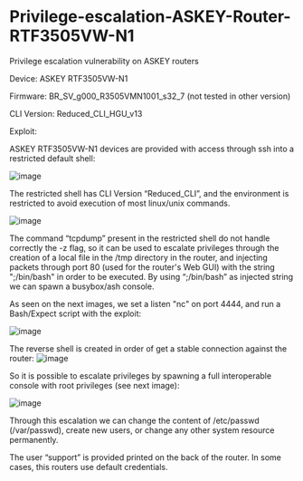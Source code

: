 # Privilege-escalation-ASKEY-Router-RTF3505VW-N1


Privilege escalation vulnerability on ASKEY routers

Device: ASKEY RTF3505VW-N1

Firmware: BR_SV_g000_R3505VMN1001_s32_7 (not tested in other version)

CLI Version: Reduced_CLI_HGU_v13

Exploit:

ASKEY RTF3505VW-N1 devices are provided with access through ssh into a restricted default shell:

![image](https://user-images.githubusercontent.com/90664730/206090394-c52e705c-d442-41d3-9188-fd7661f552df.png)

The restricted shell has CLI Version “Reduced_CLI”, and the environment is restricted to avoid execution of most linux/unix commands.

![image](https://user-images.githubusercontent.com/90664730/206090510-1b509d9b-81c6-4537-a7ea-9a5a482f2026.png)

The command “tcpdump” present in the restricted shell do not handle correctly the -z flag, so it can be used to escalate privileges through the creation of a local file in the /tmp directory in the router, and injecting packets through port 80 (used for the router's Web GUI) with the string ";/bin/bash" in order to be executed. By using “;/bin/bash” as injected string we can spawn a busybox/ash console.

As seen on the next images, we set a listen "nc" on port 4444, and run a Bash/Expect script with the exploit:

![image](https://user-images.githubusercontent.com/90664730/206090862-0c60a484-1ac4-4a50-a7cb-7e36e6eb0d9a.png)

The reverse shell is created in order of get a stable connection against the router:
![image](https://user-images.githubusercontent.com/90664730/206090678-ed4c8bed-5eb4-4b45-a9e3-3be4e07eb886.png)

So it is possible to escalate privileges by spawning a full interoperable console with root privileges (see next image):

![image](https://user-images.githubusercontent.com/90664730/206091157-2e02ba89-4b9f-4c58-85dd-0f77a2b54b8a.png)

Through this escalation we can change the content of /etc/passwd (/var/passwd), create new users, or change any other system resource permanently.

The user “support” is provided printed on the back of the router. In some cases, this routers use default credentials.
